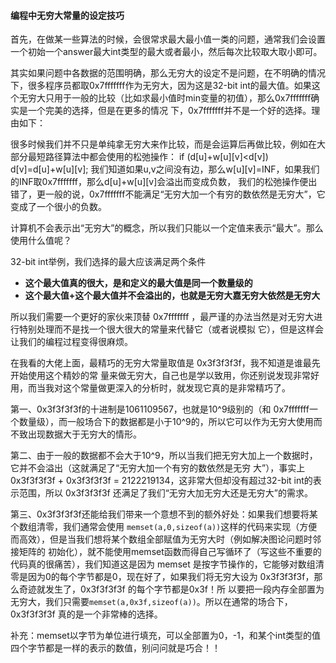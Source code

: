 #### 编程中无穷大常量的设定技巧

首先，在做某一些算法的时候，会很常求最大最小值一类的问题，通常我们会设置一个初始一个answer最大int类型的最大或者最小，然后每次比较取大取小即可。

其实如果问题中各数据的范围明确，那么无穷大的设定不是问题，在不明确的情况下，很多程序员都取0x7fffffff作为无穷大，因为这是32-bit int的最大值。如果这个无穷大只用于一般的比较（比如求最小值时min变量的初值），那么0x7fffffff确实是一个完美的选择，但是在更多的情况 下，0x7fffffff并不是一个好的选择。理由如下：

很多时候我们并不只是单纯拿无穷大来作比较，而是会运算后再做比较，例如在大部分最短路径算法中都会使用的松弛操作：
if (d[u]+w[u][v]<d[v]) d[v]=d[u]+w[u][v];
我们知道如果u,v之间没有边，那么w[u][v]=INF，如果我们的INF取0x7fffffff，那么d[u]+w[u][v]会溢出而变成负数， 我们的松弛操作便出错了，更一般的说，0x7fffffff不能满足“无穷大加一个有穷的数依然是无穷大”，它变成了一个很小的负数。

计算机不会表示出“无穷大”的概念，所以我们只能以一个定值来表示“最大”。那么使用什么值呢？

32-bit int举例，我们选择的最大应该满足两个条件

- **这个最大值真的很大，是和定义的最大值是同一个数量级的**
- **这个最大值+这个最大值并不会溢出的，也就是无穷大嘉无穷大依然是无穷大**


所以我们需要一个更好的家伙来顶替 0x7fffffff ，最严谨的办法当然是对无穷大进行特别处理而不是找一个很大很大的常量来代替它（或者说模拟 它），但是这样会让我们的编程过程变得很麻烦。

在我看的大佬上面，最精巧的无穷大常量取值是 0x3f3f3f3f，我不知道是谁最先开始使用这个精妙的常 量来做无穷大，自己也是学以致用，你还别说发现非常好用，而当我对这个常量做更深入的分析时，就发现它真的是非常精巧了。

 第一、0x3f3f3f3f的十进制是1061109567，也就是10^9级别的（和 0x7fffffff一个数量级），而一般场合下的数据都是小于10^9的，所以它可以作为无穷大使用而不致出现数据大于无穷大的情形。

第二、由于一般的数据都不会大于10^9，所以当我们把无穷大加上一个数据时，它并不会溢出（这就满足了“无穷大加一个有穷的数依然是无穷 大”），事实上 0x3f3f3f3f + 0x3f3f3f3f = 2122219134，这非常大但却没有超过32-bit int的表示范围，所以 0x3f3f3f3f 还满足了我们“无穷大加无穷大还是无穷大”的需求。

第三、0x3f3f3f3f还能给我们带来一个意想不到的额外好处：如果我们想要将某个数组清零，我们通常会使用 `memset(a,0,sizeof(a))`这样的代码来实现（方便而高效），但是当我们想将某个数组全部赋值为无穷大时（例如解决图论问题时邻接矩阵的 初始化），就不能使用memset函数而得自己写循环了（写这些不重要的代码真的很痛苦），我们知道这是因为 memset 是按字节操作的，它能够对数组清 零是因为0的每个字节都是0，现在好了，如果我们将无穷大设为 0x3f3f3f3f，那么奇迹就发生了，0x3f3f3f3f 的每个字节都是0x3f！所 以要把一段内存全部置为无穷大，我们只需要`memset(a,0x3f,sizeof(a))`。所以在通常的场合下，0x3f3f3f3f 真的是一个非常棒的选择。

补充：memset以字节为单位进行填充，可以全部置为0，-1，和某个int类型的值四个字节都是一样的表示的数值，别问问就是巧合！！